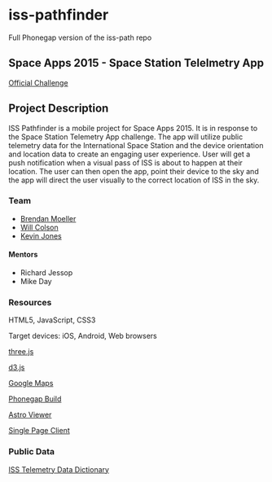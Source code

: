 # iss-pathfinder
Full Phonegap version of the iss-path repo

## Space Apps 2015 - Space Station Telelmetry App

[Official Challenge](https://2015.spaceappschallenge.org/challenge/space-station-telemetry-app/)

## Project Description

ISS Pathfinder is a mobile project for Space Apps 2015. It is in response to the Space Station Telemetry App challenge. The app will utilize public telemetry data for the International Space Station and the device orientation and location data to create an engaging user experience. User will get a push notification when a visual pass of ISS is about to happen at their location. The user can then open the app, point their device to the sky and the app will direct the user visually to the correct location of ISS in the sky.

### Team

* [Brendan Moeller](https://github.com/bmolz)
* [Will Colson](https://github.com/wtcolson)
* [Kevin Jones](https://github.com/kjw3)

#### Mentors

* Richard Jessop
* Mike Day

### Resources

HTML5, JavaScript, CSS3

Target devices: iOS, Android, Web browsers

[three.js](http://threejs.org/)

[d3.js](http://d3js.org/)

[Google Maps](https://developers.google.com/maps/documentation/javascript/)

[Phonegap Build](https://build.phonegap.com/)

[Astro Viewer](http://iss.astroviewer.net/)

[Single Page Client](http://data.nasa.gov/docs/spaceapps/challenges/spacestationtelemetry/issmin.html)

### Public Data

[ISS Telemetry Data Dictionary](http://spacestationlive.jsc.nasa.gov/resources/adcoTelemetry.html)